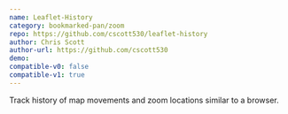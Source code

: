 ```yaml
---
name: Leaflet-History
category: bookmarked-pan/zoom
repo: https://github.com/cscott530/leaflet-history
author: Chris Scott
author-url: https://github.com/cscott530
demo: 
compatible-v0: false
compatible-v1: true
---
```


Track history of map movements and zoom locations similar to a browser.
